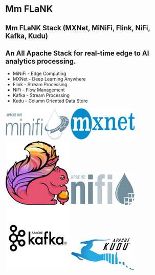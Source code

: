 # Mm FLaNK

## Mm FLaNK Stack (MXNet, MiNiFi, Flink, NiFi, Kafka, Kudu)

## An All Apache Stack for real-time edge to AI analytics processing.

* MiNiFi - Edge Computing
* MXNet - Deep Learning Anywhere
* Flink - Stream Processing
* NiFi - Flow Management
* Kafka - Stream Processing
* Kudu - Column Oriented Data Store

<img src="minifi.png" alt="Apache NiFi - MiNiFi" width="200" height="100">   <img src="mxnet.png" alt="Apache MXNet" width="200" height="100"> <img src="flink.png" alt="Apache Flink" width="200" height="200"> <img src="nifi.png" alt="Apache NiFi" width="200" height="100"> <img src="kafka.png" alt="Apache Kafka" width="200" height="200"> <img src="kudu.png" alt="Apache Kudu" width="200" height="100">
